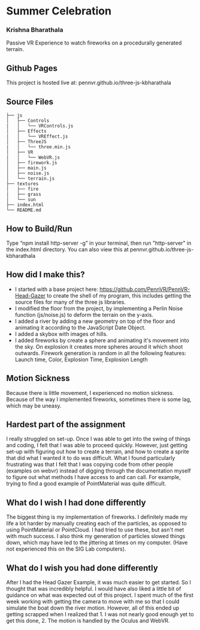 # Summer Celebration
### Krishna Bharathala

Passive VR Experience to watch fireworks on a procedurally generated terrain.

## Github Pages
This project is hosted live at: pennvr.github.io/three-js-kbharathala

## Source Files

```
├── js
│   ├── Controls
|   │   └── VRControls.js
│   ├── Effects
|   │   └── VREffect.js
│   ├── ThreeJS
|   │   └── three.min.js
│   ├── VR
|   │   └── WebVR.js
│   ├── firework.js
│   ├── main.js
│   ├── noise.js
│   └── terrain.js
├── textures
│   ├── fire
|   ├── grass
│   └── sun
├── index.html
└── README.md
```

## How to Build/Run
Type “npm install http-server -g” in your terminal, then run "http-server" in the index.html directory.
You can also view this at pennvr.github.io/three-js-kbharathala

## How did I make this?

* I started with a base project here: https://github.com/PennVR/PennVR-Head-Gazer to create the shell of my program, this includes getting the source files for many of the three js libraries.
* I modified the floor from the project, by implementing a Perlin Noise function (js/noise.js) to deform the terrain on the y-axis. 
* I added a river by adding a new geometry on top of the floor and animating it according to the JavaScript Date Object.
* I added a skybox with images of hills.
* I added fireworks by create a sphere and animating it's movement into the sky. On explosion it creates more spheres around it which shoot outwards. Firework generation is random in all the following features: Launch time, Color, Explosion Time, Explosion Length

## Motion Sickness
Because there is little movement, I experienced no motion sickness. Because of the way I implemented fireworks, sometimes there is some lag, which may be uneasy.

## Hardest part of the assignment
I really struggled on set-up. Once I was able to get into the swing of things and coding, I felt that I was able to proceed quickly. However, just getting set-up with figuring out how to create a terrain, and how to create a sprite that did what I wanted it to do was difficult. What I found particularly frustrating was that I felt that I was copying code from other people (examples on webvr) instead of digging through the documentation myself to figure out what methods I have access to and can call. For example, trying to find a good example of PointMaterial was quite difficult. 

## What do I wish I had done differently
The biggest thing is my implementation of fireworks. I definitely made my life a lot harder by manually creating each of the particles, as opposed to using PointMaterial or PointCloud. I had tried to use these, but asn't met with much success. I also think my generation of particles slowed things down, which may have led to the jittering at times on my computer. (Have not experienced this on the SIG Lab computers).

## What do I wish you had done differently
After I had the Head Gazer Example, it was much easier to get started. So I thought that was incredibly helpful. I would have also liked a little bit of guidance on what was expected out of this project. I spent much of the first week working with getting the camera to move with me so that I could simulate the boat down the river motion. However, all of this ended up getting scrapped when I realized that 1. I was not nearly good enough yet to get this done, 2. The motion is handled by the Oculus and WebVR.
